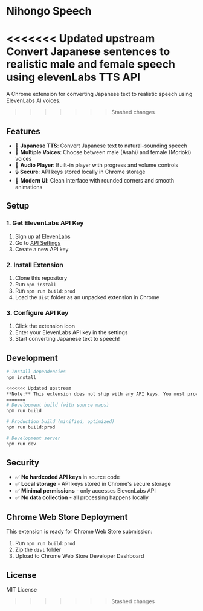 # Nihongo Speech

<<<<<<< Updated upstream
Convert Japanese sentences to realistic male and female speech using elevenLabs TTS API
=======
A Chrome extension for converting Japanese text to realistic speech using ElevenLabs AI voices.
>>>>>>> Stashed changes

## Features

- 🎌 **Japanese TTS**: Convert Japanese text to natural-sounding speech
- 👥 **Multiple Voices**: Choose between male (Asahi) and female (Morioki) voices
- 🎵 **Audio Player**: Built-in player with progress and volume controls
- 🔒 **Secure**: API keys stored locally in Chrome storage
- 🎨 **Modern UI**: Clean interface with rounded corners and smooth animations

## Setup

### 1. Get ElevenLabs API Key
1. Sign up at [ElevenLabs](https://elevenlabs.io/)
2. Go to [API Settings](https://elevenlabs.io/app/settings/api-keys)
3. Create a new API key

### 2. Install Extension
1. Clone this repository
2. Run `npm install`
3. Run `npm run build:prod`
4. Load the `dist` folder as an unpacked extension in Chrome

### 3. Configure API Key
1. Click the extension icon
2. Enter your ElevenLabs API key in the settings
3. Start converting Japanese text to speech!

## Development

```bash
# Install dependencies
npm install

<<<<<<< Updated upstream
**Note:** This extension does not ship with any API keys. You must provide your own in a `.env` file in the root directory. 
=======
# Development build (with source maps)
npm run build

# Production build (minified, optimized)
npm run build:prod

# Development server
npm run dev
```

## Security

- ✅ **No hardcoded API keys** in source code
- ✅ **Local storage** - API keys stored in Chrome's secure storage
- ✅ **Minimal permissions** - only accesses ElevenLabs API
- ✅ **No data collection** - all processing happens locally

## Chrome Web Store Deployment

This extension is ready for Chrome Web Store submission:

1. Run `npm run build:prod`
2. Zip the `dist` folder
3. Upload to Chrome Web Store Developer Dashboard

## License

MIT License 
>>>>>>> Stashed changes
